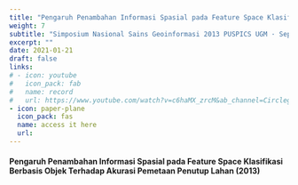 ```yaml
---
title: "Pengaruh Penambahan Informasi Spasial pada Feature Space Klasifikasi Berbasis Objek Terhadap Akurasi Pemetaan Penutup Lahan (2013)"
weight: 7
subtitle: "Simposium Nasional Sains Geoinformasi 2013 PUSPICS UGM · Sep 1, 2013"
excerpt: ""
date: 2021-01-21
draft: false
links:
# - icon: youtube
#   icon_pack: fab
#   name: record
#   url: https://www.youtube.com/watch?v=c6haMX_zrcM&ab_channel=CirclegeoMedia
- icon: paper-plane
  icon_pack: fas
  name: access it here
  url:
---
```


#### Pengaruh Penambahan Informasi Spasial pada Feature Space Klasifikasi Berbasis Objek Terhadap Akurasi Pemetaan Penutup Lahan (2013)
